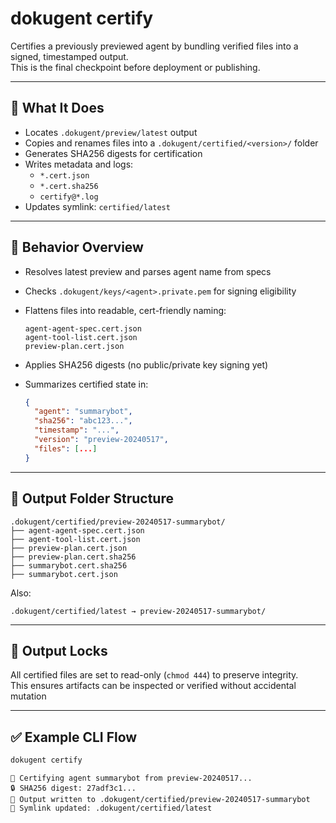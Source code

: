 # dokugent certify

Certifies a previously previewed agent by bundling verified files into a signed, timestamped output.  
This is the final checkpoint before deployment or publishing.

---

## 🔧 What It Does

- Locates `.dokugent/preview/latest` output
- Copies and renames files into a `.dokugent/certified/<version>/` folder
- Generates SHA256 digests for certification
- Writes metadata and logs:
  - `*.cert.json`
  - `*.cert.sha256`
  - `certify@*.log`
- Updates symlink: `certified/latest`

---

## 🧪 Behavior Overview

- Resolves latest preview and parses agent name from specs
- Checks `.dokugent/keys/<agent>.private.pem` for signing eligibility
- Flattens files into readable, cert-friendly naming:

  ```plaintext
  agent-agent-spec.cert.json
  agent-tool-list.cert.json
  preview-plan.cert.json
  ```

- Applies SHA256 digests (no public/private key signing yet)
- Summarizes certified state in:

  ```json
  {
    "agent": "summarybot",
    "sha256": "abc123...",
    "timestamp": "...",
    "version": "preview-20240517",
    "files": [...]
  }
  ```

---

## 📁 Output Folder Structure

```plaintext
.dokugent/certified/preview-20240517-summarybot/
├── agent-agent-spec.cert.json
├── agent-tool-list.cert.json
├── preview-plan.cert.json
├── preview-plan.cert.sha256
├── summarybot.cert.sha256
├── summarybot.cert.json
```

Also:

```
.dokugent/certified/latest → preview-20240517-summarybot/
```

---

## 🔐 Output Locks

All certified files are set to read-only (`chmod 444`) to preserve integrity.  
This ensures artifacts can be inspected or verified without accidental mutation

---

## ✅ Example CLI Flow

```bash
dokugent certify
```

```plaintext
📁 Certifying agent summarybot from preview-20240517...
🔒 SHA256 digest: 27adf3c1...
📄 Output written to .dokugent/certified/preview-20240517-summarybot
📎 Symlink updated: .dokugent/certified/latest
```
